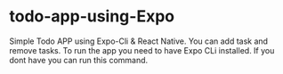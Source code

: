 # todo-app-using-Expo
Simple Todo APP using Expo-Cli & React Native.
You can add task and remove tasks.
To run the app you need to have Expo CLi installed. 
If you dont have you can run this command.

